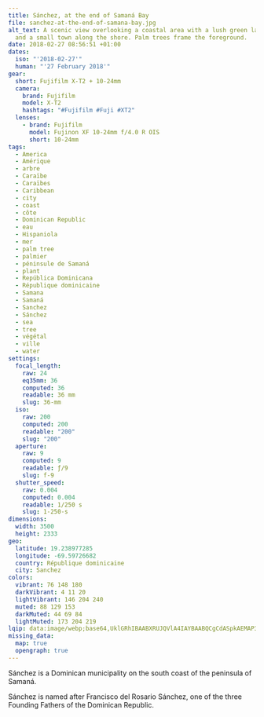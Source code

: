 ```yaml
---
title: Sánchez, at the end of Samaná Bay
file: sanchez-at-the-end-of-samana-bay.jpg
alt_text: A scenic view overlooking a coastal area with a lush green landscape
  and a small town along the shore. Palm trees frame the foreground.
date: 2018-02-27 08:56:51 +01:00
dates:
  iso: "'2018-02-27'"
  human: "'27 February 2018'"
gear:
  short: Fujifilm X-T2 + 10-24mm
  camera:
    brand: Fujifilm
    model: X-T2
    hashtags: "#Fujifilm #Fuji #XT2"
  lenses:
    - brand: Fujifilm
      model: Fujinon XF 10-24mm f/4.0 R OIS
      short: 10-24mm
tags:
  - America
  - Amérique
  - arbre
  - Caraïbe
  - Caraïbes
  - Caribbean
  - city
  - coast
  - côte
  - Dominican Republic
  - eau
  - Hispaniola
  - mer
  - palm tree
  - palmier
  - péninsule de Samaná
  - plant
  - República Dominicana
  - République dominicaine
  - Samana
  - Samaná
  - Sanchez
  - Sánchez
  - sea
  - tree
  - végétal
  - ville
  - water
settings:
  focal_length:
    raw: 24
    eq35mm: 36
    computed: 36
    readable: 36 mm
    slug: 36-mm
  iso:
    raw: 200
    computed: 200
    readable: "200"
    slug: "200"
  aperture:
    raw: 9
    computed: 9
    readable: ƒ/9
    slug: f-9
  shutter_speed:
    raw: 0.004
    computed: 0.004
    readable: 1/250 s
    slug: 1-250-s
dimensions:
  width: 3500
  height: 2333
geo:
  latitude: 19.238977285
  longitude: -69.59726682
  country: République dominicaine
  city: Sanchez
colors:
  vibrant: 76 148 180
  darkVibrant: 4 11 20
  lightVibrant: 146 204 240
  muted: 88 129 153
  darkMuted: 44 69 84
  lightMuted: 173 204 219
lqip: data:image/webp;base64,UklGRhIBAABXRUJQVlA4IAYBAABQCgCdASpkAEMAP3Gyy140ubM0LNN4wzAuCWU7f1gAqgAEV2Uf1eCM6qx8DsuTA3z/28BfjuM5T/Yto4KtXvnbSDjUXq2qXXh1bJAdBgPSxzzq6nFg+smvWhFQAM0+Icp9yRqj2gsJeXra7lJ6eLlflrdz411hTmMumuOEpCBNa5BMuNKIiMO4tr2XpvCYLlT7paCObI8A0sMxgaDGFcuvoJRXEkkh6Vwr8iAjBLlhDE1UnOfOTJ9MoD8DQ5Wf+GqzDinpsYJe78T8GVDz6Q1e24VmJtC8+x3MJaygPY06SV/HknNrVsmBWaFr3XhCA9Eg6NesEmebXGj3twhZCLy3f14QyAAA
missing_data:
  map: true
  opengraph: true
---
```


Sánchez is a Dominican municipality on the south coast of the peninsula of Samaná. 

Sánchez is named after Francisco del Rosario Sánchez, one of the three Founding Fathers of the Dominican Republic.

